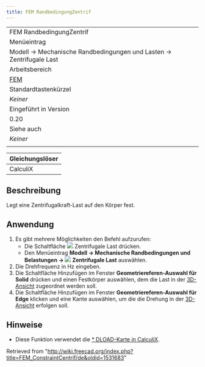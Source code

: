 ```yaml
---
title: FEM RandbedingungZentrif
---
```

|  |
| --- |
| FEM RandbedingungZentrif |
| Menüeintrag |
| Modell → Mechanische Randbedingungen und Lasten → Zentrifugale Last |
| Arbeitsbereich |
| [FEM](/FEM_Workbench/de "FEM Workbench/de") |
| Standardtastenkürzel |
| *Keiner* |
| Eingeführt in Version |
| 0.20 |
| Siehe auch |
| *Keiner* |
|  |

| Gleichungslöser |
| --- |
| CalculiX |

## Beschreibung

Legt eine Zentrifugalkraft-Last auf den Körper fest.

## Anwendung

1. Es gibt mehrere Möglichkeiten den Befehl aufzurufen:
   * Die Schaltfläche ![](/images/FEM_ConstraintCentrif.svg) Zentrifugale Last drücken.
   * Den Menüeintrag **Modell → Mechanische Randbedingungen und Belastungen → ![](/images/FEM_ConstraintCentrif.svg) Zentrifugale Last** auswählen.
2. Die Drehfrequenz in Hz eingeben.
3. Die Schaltfläche Hinzufügen im Fenster **Geometriereferen-Auswahl für Solid** drücken und einen Festkörper auswählen, dem die Last in der [3D-Ansicht](/3D_view/de "3D view/de") zugeordnet werden soll.
4. Die Schaltfläche Hinzufügen im Fenster **Geometriereferen-Auswahl für Edge** klicken und eine Kante auswählen, um die die Drehung in der [3D-Ansicht](/3D_view "3D view") erfolgen soll.

## Hinweise

* Diese Funktion verwendet die [\* DLOAD-Karte in CalculiX](https://web.mit.edu/calculix_v2.7/CalculiX/ccx_2.7/doc/ccx/node190.html).

Retrieved from "<http://wiki.freecad.org/index.php?title=FEM_ConstraintCentrif/de&oldid=1531683>"